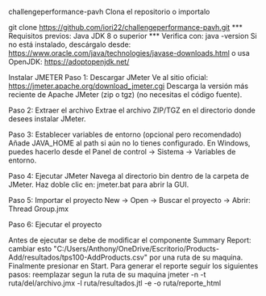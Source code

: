 challengeperformance-pavh
Clona el repositorio o importalo

git clone https://github.com/iori22/challengeperformance-pavh.git
*** Requisitos previos: Java JDK 8 o superior *** Verifica con: java -version Si no está instalado, descárgalo desde: https://www.oracle.com/java/technologies/javase-downloads.html o usa OpenJDK: https://adoptopenjdk.net/

Instalar JMETER
Paso 1: Descargar JMeter Ve al sitio oficial: https://jmeter.apache.org/download_jmeter.cgi Descarga la versión más reciente de Apache JMeter (zip o tgz) (no necesitas el código fuente).

Paso 2: Extraer el archivo Extrae el archivo ZIP/TGZ en el directorio donde desees instalar JMeter.

Paso 3: Establecer variables de entorno (opcional pero recomendado) Añade JAVA_HOME al path si aún no lo tienes configurado. En Windows, puedes hacerlo desde el Panel de control → Sistema → Variables de entorno.

Paso 4: Ejecutar JMeter Navega al directorio bin dentro de la carpeta de JMeter. Haz doble clic en: jmeter.bat para abrir la GUI.

Paso 5: Importar el proyecto New -> Open -> Buscar el proyecto -> Abrir: Thread Group.jmx

Paso 6: Ejecutar el proyecto

Antes de ejecutar se debe de modificar el componente Summary Report: cambiar esto "C:/Users/Anthony/OneDrive/Escritorio/Products-Add/resultados/tps100-AddProducts.csv" por una ruta de su maquina.
Finalmente presionar en Start.
Para generar el reporte seguir los siguientes pasos: reemplazar segun la ruta de su maquina jmeter -n -t ruta/del/archivo.jmx -l ruta/resultados.jtl -e -o ruta/reporte_html
